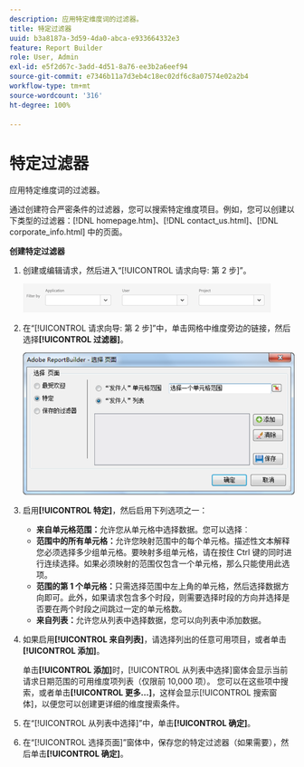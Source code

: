 ```yaml
---
description: 应用特定维度词的过滤器。
title: 特定过滤器
uuid: b3a8187a-3d59-4da0-abca-e933664332e3
feature: Report Builder
role: User, Admin
exl-id: e5f2d67c-3add-4d51-8a76-ee3b2a6eef94
source-git-commit: e7346b11a7d3eb4c18ec02df6c8a07574e02a2b4
workflow-type: tm+mt
source-wordcount: '316'
ht-degree: 100%

---
```


# 特定过滤器

应用特定维度词的过滤器。

通过创建符合严密条件的过滤器，您可以搜索特定维度项目。例如，您可以创建以下类型的过滤器：[!DNL homepage.htm]、[!DNL contact_us.html]、[!DNL corporate_info.html] 中的页面。

**创建特定过滤器**

1. 创建或编辑请求，然后进入“[!UICONTROL 请求向导: 第 2 步]”。

   ![步骤结果](/help/admin/admin/assets/filter.png)

1. 在“[!UICONTROL 请求向导: 第 2 步]”中，单击网格中维度旁边的链接，然后选择&#x200B;**[!UICONTROL 过滤器]**。

   ![步骤结果](assets/choose_page_specific01.png)

1. 启用&#x200B;**[!UICONTROL 特定]**，然后启用下列选项之一：

   * **来自单元格范围：**&#x200B;允许您从单元格中选择数据。您可以选择︰
   * **范围中的所有单元格：**&#x200B;允许您映射范围中的每个单元格。描述性文本解释您必须选择多少组单元格。要映射多组单元格，请在按住 Ctrl 键的同时进行连续选择。如果必须映射的范围仅包含一个单元格，那么只能使用此选项。
   * **范围的第 1 个单元格：**&#x200B;只需选择范围中左上角的单元格，然后选择数据方向即可。此外，如果请求包含多个时段，则需要选择时段的方向并选择是否要在两个时段之间跳过一定的单元格数。
   * **来自列表：**&#x200B;允许您从列表中选择数据，您可以向列表中添加数据。
1. 如果启用&#x200B;**[!UICONTROL 来自列表]**，请选择列出的任意可用项目，或者单击&#x200B;**[!UICONTROL 添加]**。

   单击&#x200B;**[!UICONTROL 添加]**&#x200B;时，[!UICONTROL 从列表中选择]窗体会显示当前请求日期范围的可用维度项列表（仅限前 10,000 项）。 您可以在这些项中搜索，或者单击&#x200B;**[!UICONTROL 更多...]**，这样会显示[!UICONTROL 搜索窗体]，以便您可以创建更详细的维度搜索条件。
1. 在“[!UICONTROL 从列表中选择]”中，单击&#x200B;**[!UICONTROL 确定]**。
1. 在“[!UICONTROL 选择页面]”窗体中，保存您的特定过滤器（如果需要），然后单击&#x200B;**[!UICONTROL 确定]**。
